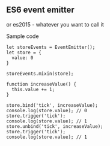 ## ES6 event emitter

or es2015 - whatever you want to call it


Sample code
```
let storeEvents = EventEmitter();
let store = {
  value: 0
}

storeEvents.mixin(store);

function increaseValue() {
  this.value += 1;
}

store.bind('tick', increaseValue);
console.log(store.value); // 0
store.trigger('tick');
console.log(store.value); // 1
store.unbind('tick', increaseValue);
store.trigger('tick');
console.log(store.value); // 1
```
